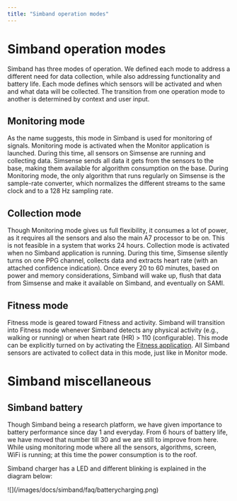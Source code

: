 ```yaml
---
title: "Simband operation modes"
---
```


# Simband operation modes

Simband has three modes of operation. We defined each mode to address a different need for data collection, while also addressing functionality and battery life. Each mode defines which sensors will be activated and when and what data will be collected. The transition from one operation mode to another is determined by context and user input.

## Monitoring mode
As the name suggests, this mode in Simband is used for monitoring of signals. Monitoring mode is activated when the Monitor application is launched. During this time, all sensors on Simsense are running and collecting data. Simsense sends all data it gets from the sensors to the base, making them available for algorithm consumption on the base. During Monitoring mode, the only algorithm that runs regularly on Simsense is the sample-rate converter, which normalizes the different streams to the same clock and to a 128 Hz sampling rate.

## Collection mode
Though Monitoring mode gives us full flexibility, it consumes a lot of power, as it requires all the sensors and also the main A7 processor to be on. This is not feasible in a system that works 24 hours. Collection mode is activated when no Simband application is running. During this time, Simsense silently turns on one PPG channel, collects data and extracts heart rate (with an attached confidence indication). Once every 20 to 60 minutes, based on power and memory considerations, Simband will wake up, flush that data from Simsense and make it available on Simband, and eventually on SAMI.

## Fitness mode
Fitness mode is geared toward Fitness and activity. Simband will transition into Fitness mode whenever Simband detects any physical activity (e.g., walking or running) or when heart rate (HR) > 110 (configurable). This mode can be explicitly turned on by activating the [Fitness application](/simband/simband-documentation/applications.html#fitness). All Simband sensors are activated to collect data in this mode, just like in Monitor mode.


# Simband miscellaneous

## Simband battery

Though Simband being a research platform, we have given importance to battery performance since day 1 and everyday. From 6 hours of battery life, we have moved that number till 30 and we are still to improve from here. While using monitoring mode where all the sensors, algorithms, screen, WiFi is running; at this time the power consumption is to the roof.

Simband charger has a LED and different blinking is explained in the diagram below:

<div  class="photo-grid" style="max-width: 512px;">
 ![](/images/docs/simband/faq/batterycharging.png)
</div>